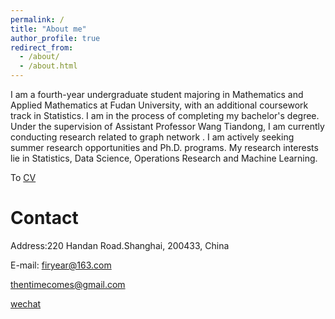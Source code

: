 ```yaml
---
permalink: /
title: "About me"
author_profile: true
redirect_from: 
  - /about/
  - /about.html
---
```


I am a fourth-year undergraduate student majoring in Mathematics and Applied Mathematics at Fudan University, with an additional coursework track in Statistics. I am in the process of completing my bachelor's degree. Under the supervision of Assistant Professor Wang Tiandong, I am currently conducting research related to graph network . I am actively seeking summer research opportunities and Ph.D. programs. My research interests lie in Statistics, Data Science, Operations Research and Machine Learning.

To [CV](https://firyear.github.io/Feiyue.github.io//cv/)

Contact 
======
Address:220 Handan Road.Shanghai, 200433, China

E-mail: 
firyear@163.com 

thentimecomes@gmail.com

[wechat](images/wechat.png)




